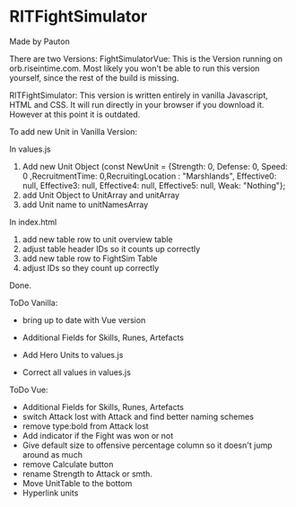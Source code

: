# RITFightSimulator
Made by Pauton

There are two Versions:
FightSimulatorVue: This is the Version running on orb.riseintime.com. Most likely you won't be able to run this version yourself, since the rest of the build is missing.

RITFightSimulator: This version is written entirely in vanilla Javascript, HTML and CSS. It will run directly in your browser if you download it. However at this point it is outdated.


To add new Unit in Vanilla Version:

In values.js
1. Add new Unit Object (const NewUnit = {Strength: 0, Defense: 0, Speed: 0 ,RecruitmentTime: 0,RecruitingLocation : "Marshlands", Effective0: null, Effective3: null, Effective4: null, Effective5: null, Weak: "Nothing"};
2. add Unit Object to UnitArray and unitArray
3. add Unit name to unitNamesArray

In index.html
1. add new table row to unit overview table
2. adjust table header IDs so it counts up correctly
3. add new table row to FightSim Table
4. adjust IDs so they count up correctly


Done.


ToDo Vanilla:
- bring up to date with Vue version
- Additional Fields for Skills, Runes, Artefacts

- Add Hero Units to values.js

- Correct all values in values.js

  
ToDo Vue:

- Additional Fields for Skills, Runes, Artefacts
- switch Attack lost with Attack and find better naming schemes
- remove type:bold from Attack lost
- Add indicator if the Fight was won or not
- Give default size to offensive percentage column so it doesn't jump around as much
- remove Calculate button
- rename Strength to Attack or smth.
- Move UnitTable to the bottom
- Hyperlink units

 
  
  
